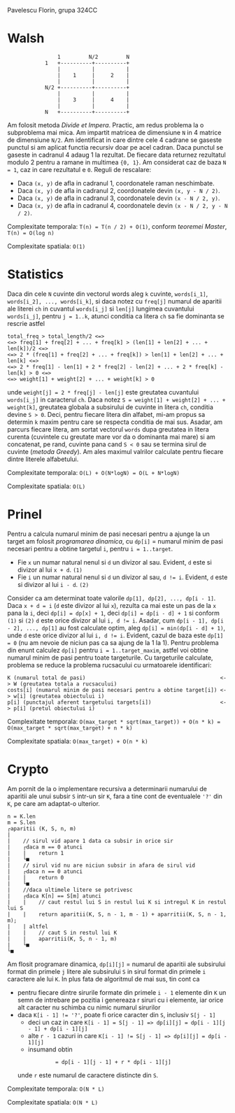 Pavelescu Florin, grupa 324CC

# Walsh
```
                1         N/2         N
            1   +----------+----------+
                |          |          |
                |    1     |     2    |
                |          |          |
            N/2 +----------+----------+
                |          |          |
                |    3     |     4    |
                |          |          |
            N   +----------+----------+
```

Am folosit metoda *Divide et Impera*. Practic, am redus problema la o subproblema mai mica.
Am impartit matricea de dimensiune `N` in 4 matrice de dimensiune `N/2`.
Am identificat in care dintre cele 4 cadrane se gaseste punctul si am aplicat 
functia recursiv doar pe acel cadran. Daca punctul se gaseste in cadranul 4 adaug 1 la rezultat. 
De fiecare data returnez rezultatul modulo 2 pentru a ramane in multimea `{0, 1}`.
Am considerat caz de baza `N = 1`, caz in care rezultatul e `0`.
Reguli de rescalare:
- Daca `(x, y)` de afla in cadranul 1, coordonatele raman neschimbate.
- Daca `(x, y)` de afla in cadranul 2, coordonatele devin `(x, y - N / 2)`.
- Daca `(x, y)` de afla in cadranul 3, coordonatele devin `(x - N / 2, y)`.
- Daca `(x, y)` de afla in cadranul 4, coordonatele devin `(x - N / 2, y - N / 2)`.

Complexitate temporala: `T(n) = T(n / 2) + O(1)`, conform *teoremei Master*, `T(n) = O(log n)`

Complexitate spatiala: `O(1)`

# Statistics
Daca din cele `N` cuvinte din vectorul words aleg `k` cuvinte, `words[i_1]`, `words[i_2], ..., words[i_k]`,
si daca notez cu `freq[j]` numarul de aparitii ale literei `ch` in cuvantul
`words[i_j]` si `len[j]` lungimea cuvantului `words[i_j]`, pentru `j = 1..k`, atunci conditia
ca litera `ch` sa fie dominanta se rescrie astfel 
```
total_freq > total_length/2 <=>
<=> freq[1] + freq[2] + ... + freq[k] > (len[1] + len[2] + ... + len[k])/2 <=>
<=> 2 * (freq[1] + freq[2] + ... + freq[k]) > len[1] + len[2] + ... + len[k] <=>
<=> 2 * freq[1] - len[1] + 2 * freq[2] - len[2] + ... + 2 * freq[k] - len[k] > 0 <=>
<=> weight[1] + weight[2] + ... + weight[k] > 0
```
unde `weight[j] = 2 * freq[j] - len[j]` este greutatea cuvantului `words[i_j]` in caracterul `ch`. 
Daca notez `S = weight[1] + weight[2] + ... + weight[k]`, greutatea globala a subsirului
de cuvinte in litera `ch`, conditia devine `S > 0`.
Deci, pentru fiecare litera din alfabet, mi-am propus sa determin `k` maxim pentru care
se respecta conditia de mai sus. Asadar, am parcurs fiecare litera, am sortat vectorul `words`
dupa greutatea in litera curenta (cuvintele cu greutate mare vor da o dominanta mai mare) si
am concatenat, pe rand, cuvinte pana cand `S < 0` sau se termina sirul de cuvinte (*metoda Greedy*).
Am ales maximul valrilor calculate pentru fiecare dintre literele alfabetului.

Complexitate temporala: `O(L) + O(N*logN) = O(L + N*logN)`

Complexitate spatiala: `O(L)`

# Prinel
Pentru a calcula numarul minim de pasi necesari pentru a ajunge la un target am folosit 
*programarea dinamica*, cu `dp[i]` = numarul minim de pasi necesari pentru a obtine 
targetul `i`, pentru `i = 1..target`.
- Fie `x` un numar natural nenul si `d` un divizor al sau. Evident, `d` este si divizor al lui `x + d`. `(1)`
- Fie `i` un numar natural nenul si `d` un divizor al sau, `d != i`. Evident, `d` este si divizor al lui `i - d`. `(2)`

Consider ca am determinat toate valorile `dp[1], dp[2], ..., dp[i - 1]`. Daca `x + d = i` 
(`d` este divizor al lui `x`), rezulta ca mai este un pas de la `x` pana la `i`, deci `dp[i] = dp[x] + 1`, 
deci `dp[i] = dp[i - d] + 1` si conform `(1)` si `(2)` `d` este orice divizor al lui `i, d != i`. 
Asadar, cum `dp[i - 1], dp[i - 2], ..., dp[1]` au fost calculate optim, aleg `dp[i] = min(dp[i - d] + 1)`,
unde `d` este orice divizor al lui `i, d != i`. 
Evident, cazul de baza este `dp[1] = 0` (nu am nevoie de niciun pas ca sa ajung de la 1 la 1).
Pentru problema din enunt calculez `dp[i]` pentru `i = 1..target_maxim`, astfel voi obtine 
numarul minim de pasi pentru toate targeturile.
Cu targeturile calculate, problema se reduce la problema rucsacului cu urmatoarele identificari:
```
K (numarul total de pasi)                                           <-> W (greutatea totala a rucsacului)
costs[i] (numarul minim de pasi necesari pentru a obtine target[i]) <-> w[i] (greutatea obiectului i)
p[i] (punctajul aferent targetului targets[i])                      <-> p[i] (pretul obiectului i)
```

Complexitate temporala: `O(max_target * sqrt(max_target)) + O(n * k) = O(max_target * sqrt(max_target) + n * k)`

Complexitate spatiala: `O(max_target) + O(n * k)`

# Crypto
Am pornit de la o implementare recursiva a determinarii numarului de aparitii ale unui subsir `S`
intr-un sir `K`, fara a tine cont de eventualele `'?'` din `K`, pe care am adaptat-o ulterior.
```
n = K.len
m = S.len
┌aparitii (K, S, n, m)
|
|    // sirul vid apare 1 data ca subsir in orice sir
|    ┌daca m == 0 atunci
|    |    return 1
|    └■
|    // sirul vid nu are niciun subsir in afara de sirul vid
|    ┌daca n == 0 atunci
|    |    return 0
|    └■
|    //daca ultimele litere se potrivesc
|    ┌daca K[n] == S[m] atunci
|    |    // caut restul lui S in restul lui K si intregul K in restul lui S 
|    |    return aparitii(K, S, n - 1, m - 1) + aparritii(K, S, n - 1, m);
|    | altfel
|    |    // caut S in restul lui K
|    |    aparritii(K, S, n - 1, m)
|    └■
└■
```

Am flosit programare dinamica, `dp[i][j]` = numarul de aparitii ale subsirului format din primele 
`j` litere ale subsirului `S` in sirul format din primele `i` caractere ale lui `K`.
In plus fata de algoritmul de mai sus, tin cont ca
- pentru fiecare dintre sirurile formate din primele `i - 1` elemente din `K` un semn de intrebare pe 
pozitia i genereaza r siruri cu i elemente, iar orice alt caracter nu schimba cu nimic numarul sirurilor
- daca `K[i - 1] != '?'`, poate fi orice caracter din `S`, inclusiv `S[j - 1]`
    - deci un caz in care `K[i - 1] = S[j - 1] => dp[i][j] = dp[i - 1][j - 1] + dp[i - 1][j]`
    - alte `r - 1` cazuri in care `K[i - 1] != S[j - 1] => dp[i][j] = dp[i - 1][j]`
    - insumand obtin 
    ```dp[i][j] = dp[i - 1][j - 1] + dp[i - 1][j] + (r - 1) * dp[i - 1][j]
                = dp[i - 1][j - 1] + r * dp[i - 1][j]
    ```
    unde `r` este numarul de caractere distincte din `S`.
    
Complexitate temporala: `O(N * L)`

Complexitate spatiala: `O(N * L)`
